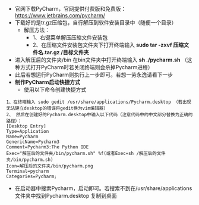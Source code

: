 - 官网下载PyCharm，官网提供付费版和免费版：
https://www.jetbrains.com/pycharm/
- 下载好的是tr.gz压缩包，自行解压到软件安装目录中（随便一个目录）
    - 解压方法：
        - 1、右键菜单解压压缩文件安装包
        - 2、在压缩文件安装包文件夹下打开终端输入
    **sudo tar -zxvf 压缩文件名.tar.gz /目标文件夹**
- 进入解压后的文件夹/bin   在bin文件夹中打开终端输入  **sh ./pycharm.sh**
（这种方式打开PyCharm时若关闭终端则会杀掉Pycharm进程）
- 此后若想运行PyCharm则执行上一步即可。若想一劳永逸请看下一步
- **制作PyCharm启动快捷方式**
    - 使用以下命令创建快捷方式
```
1、在终端输入 sudo gedit /usr/share/applications/Pycharm.desktop （若出现无法建立desktop的错误将gedit换为vim编辑器）
2、 然后在创建好的Pycharm.desktop中输入以下代码（注意代码中的中文部分替换为正确的路径）：
[Desktop Entry]  
Type=Application  
Name=Pycharm  
GenericName=Pycharm3  
Comment=Pycharm3:The Python IDE  
Exec="解压后的文件夹/bin/pycharm.sh" %f(或者Exec=sh /解压后的文件夹/bin/pycharm.sh)  
Icon=解压后的文件夹/bin/pycharm.png  
Terminal=pycharm  
Categories=Pycharm; 
```
- 在启动器中搜索Pycharm，启动即可。若搜索不到在/usr/share/applications文件夹中找到Pycharm.desktop 复制到桌面

